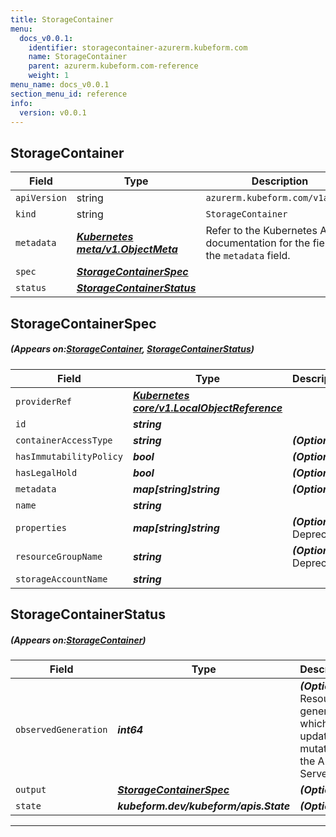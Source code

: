 ```yaml
---
title: StorageContainer
menu:
  docs_v0.0.1:
    identifier: storagecontainer-azurerm.kubeform.com
    name: StorageContainer
    parent: azurerm.kubeform.com-reference
    weight: 1
menu_name: docs_v0.0.1
section_menu_id: reference
info:
  version: v0.0.1
---
```


## StorageContainer
| Field | Type | Description |
| ------ | ----- | ----------- |
| `apiVersion` | string | `azurerm.kubeform.com/v1alpha1` |
|    `kind` | string | `StorageContainer` |
| `metadata` | ***[Kubernetes meta/v1.ObjectMeta](https://kubernetes.io/docs/reference/generated/kubernetes-api/v1.13/#objectmeta-v1-meta)***|Refer to the Kubernetes API documentation for the fields of the `metadata` field.|
| `spec` | ***[StorageContainerSpec](#StorageContainerSpec)***||
| `status` | ***[StorageContainerStatus](#StorageContainerStatus)***||
## StorageContainerSpec
##### (Appears on:[StorageContainer](#StorageContainer), [StorageContainerStatus](#StorageContainerStatus))
| Field | Type | Description |
| ------ | ----- | ----------- |
| `providerRef` | ***[Kubernetes core/v1.LocalObjectReference](https://kubernetes.io/docs/reference/generated/kubernetes-api/v1.13/#localobjectreference-v1-core)***||
| `id` | ***string***||
| `containerAccessType` | ***string***| ***(Optional)*** |
| `hasImmutabilityPolicy` | ***bool***| ***(Optional)*** |
| `hasLegalHold` | ***bool***| ***(Optional)*** |
| `metadata` | ***map[string]string***| ***(Optional)*** |
| `name` | ***string***||
| `properties` | ***map[string]string***| ***(Optional)*** Deprecated|
| `resourceGroupName` | ***string***| ***(Optional)*** Deprecated|
| `storageAccountName` | ***string***||
## StorageContainerStatus
##### (Appears on:[StorageContainer](#StorageContainer))
| Field | Type | Description |
| ------ | ----- | ----------- |
| `observedGeneration` | ***int64***| ***(Optional)*** Resource generation, which is updated on mutation by the API Server.|
| `output` | ***[StorageContainerSpec](#StorageContainerSpec)***| ***(Optional)*** |
| `state` | ***kubeform.dev/kubeform/apis.State***| ***(Optional)*** |
---
